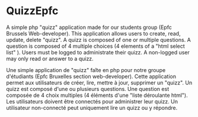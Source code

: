# QuizzEpfc
A simple php "quizz" application made for our students group (Epfc Brussels Web-developer).
This application allows users to create, read, update, delete "quizz".
A quizz is composed of one or multiple questions.
A question is composed of 4 multiple choices (4 elements of a "html select list" ).
Users must be logged to administrate their quizz.
A non-logged user may only read or answer to a quizz.

Une simple application de "quizz" faîte en php pour notre groupe d'étudiants (Epfc Bruxelles section web-developer).
Cette application permet aux utilisateurs de créer, lire, mettre à jour, supprimer un "quizz".
Un quizz est composé d'une ou plusieurs questions.
Une question est composée de 4 choix multiples (4 éléments d'une "liste déroulante html").
Les utilisateurs doivent être connectés pour administrer leur quizz.
Un utilisateur non-connecté peut uniquement lire un quizz ou y répondre.
